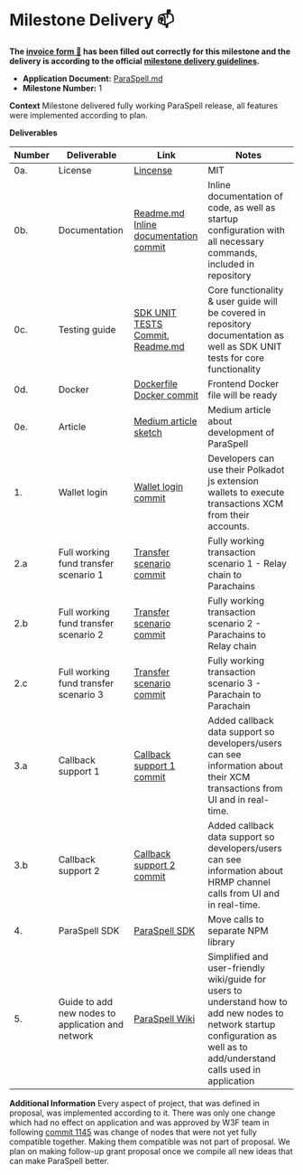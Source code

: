 # Milestone Delivery :mailbox:


**The [invoice form :pencil:](https://docs.google.com/forms/d/e/1FAIpQLSfmNYaoCgrxyhzgoKQ0ynQvnNRoTmgApz9NrMp-hd8mhIiO0A/viewform) has been filled out correctly for this milestone and the delivery is according to the official [milestone delivery guidelines](https://github.com/w3f/Grants-Program/blob/master/docs/milestone-deliverables-guidelines.md).**

* **Application Document:** [ParaSpell.md](https://github.com/w3f/Grants-Program/blob/master/applications/ParaSpell.md)
* **Milestone Number:** 1

**Context** 
Milestone delivered fully working ParaSpell release, all features were implemented according to plan.

**Deliverables**


| Number | Deliverable | Link | Notes |
| ------------- | ------------- | ------------- |------------- |
| 0a. | License |[Lincense](https://github.com/dudo50/ParaSpell/blob/main/LICENCE)| MIT| 
| 0b.  | Documentation |[Readme.md](https://github.com/dudo50/ParaSpell/blob/main/README.md) <br >[Inline documentation commit](https://github.com/dudo50/ParaSpell/commit/2fb7b9c2a4bf6bf9602abced3f5662be96f2bc65)| Inline documentation of code, as well as startup  configuration with all necessary commands, included in repository| 
| 0c.  | Testing guide |[SDK UNIT TESTS Commit](https://github.com/paraspell/sdk/commit/b4fd9b609c6f299309a4b27450f69cd2445fb1db), [Readme.md](https://github.com/dudo50/ParaSpell/blob/main/README.md)| Core functionality & user guide will be covered in repository documentation as well as SDK UNIT tests for core functionality| 
| 0d.  | Docker |[Dockerfile](https://github.com/dudo50/ParaSpell/blob/main/Dockerfile) [Docker commit](https://github.com/dudo50/ParaSpell/commit/cbb8a0a50a38825dd844336d24fd74ad8b223501)| Frontend Docker file will be ready| 
| 0e.  | Article |[Medium article sketch](https://medium.com/@dudo50/66f32b6fe9eb)| Medium article about development of ParaSpell| 
| 1.  | Wallet login |[Wallet login commit](https://github.com/dudo50/ParaSpell/commit/116e0eef5a64d904d6224eb1e49eff72040faf4e)| Developers can use their Polkadot js extension wallets to execute transactions XCM from their accounts.| 
| 2.a  | Full working fund transfer scenario 1 |[Transfer scenario commit](https://github.com/dudo50/ParaSpell/commit/7d254b1b6d052f71d55450c51ca2a2b01668a12b)| Fully working transaction  scenario 1 - Relay chain to Parachains| 
| 2.b  | Full working fund transfer scenario 2 |[Transfer scenario commit](https://github.com/dudo50/ParaSpell/commit/7d254b1b6d052f71d55450c51ca2a2b01668a12b)| Fully working transaction  scenario 2 - Parachains to Relay chain| 
| 2.c  | Full working fund transfer scenario 3 |[Transfer scenario commit](https://github.com/dudo50/ParaSpell/commit/7d254b1b6d052f71d55450c51ca2a2b01668a12b)| Fully working transaction  scenario 3 - Parachain to Parachain| 
| 3.a  | Callback support 1 |[Callback support 1 commit](https://github.com/dudo50/ParaSpell/commit/6b8fa74ff06268356674e634e34bb03090a0c9c7)| Added callback data support so developers/users can see information about their XCM transactions from UI and in real-time.| 
| 3.b  | Callback support 2 |[Callback support 2 commit](https://github.com/dudo50/ParaSpell/commit/e5d9652db32f1ab5e720b93492fc7b3387917948)| Added callback data support so developers/users can see information about HRMP channel calls from UI and in real-time.| 
| 4.  | ParaSpell SDK |[ParaSpell SDK](https://github.com/ParaSpell/sdk)| Move calls to separate NPM library| 
| 5.  | Guide to add new nodes to application and network |[ParaSpell Wiki](https://github.com/dudo50/ParaSpell/wiki)| Simplified and user-friendly wiki/guide for users to understand how to add new nodes to network startup configuration as well as to add/understand calls used in application| 

**Additional Information**
Every aspect of project, that was defined in proposal, was implemented according to it. There was only one change which had no effect on application and was approved by W3F team in following [commit 1145](https://github.com/w3f/Grants-Program/pull/1145) was change of nodes that were not yet fully compatible together. Making them compatible was not part of proposal. We plan on making follow-up grant proposal once we compile all new ideas that can make ParaSpell better.
